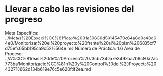 # Llevar a cabo las revisiones del progreso

Meta Específica: ../Metas%20Especi%CC%81ficas%2001a59630d53145479e64a6d0e43d64e0/Monitorizar%20el%20proyecto%20frente%20al%20plan%206835cf7d75ef405bb195ca9c5216564e.md
Número de Práctica: 1.6
Área de Proceso: ../A%CC%81reas%20de%20Proceso%2073cb7340a7e3493ba7b8c80a2ac773ba/Monitorizacio%CC%81n%20y%20Control%20del%20Proyecto%20432710662d134b619e76c5e620fdf2ea.md